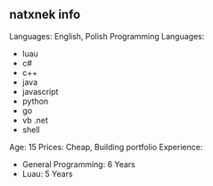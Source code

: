 ## natxnek info

Languages: English, Polish
Programming Languages:
  - luau
  - c#
  - c++
  - java
  - javascript
  - python
  - go
  - vb .net
  - shell

Age: 15
Prices: Cheap, Building portfolio
Experience:
  - General Programming: 6 Years
  - Luau: 5 Years
